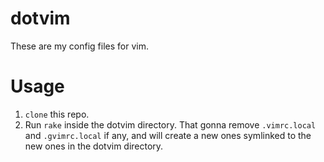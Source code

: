# dotvim
These are my config files for vim.
# Usage
1. `clone` this repo.
2. Run `rake` inside the dotvim directory. That gonna remove `.vimrc.local` and `.gvimrc.local` if any, and will create a new ones symlinked to the new ones in the dotvim directory.
